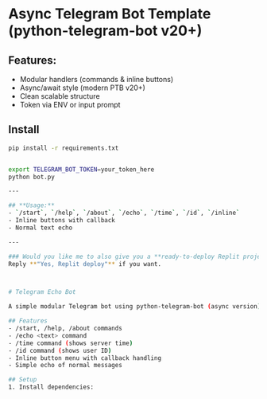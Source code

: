 # Async Telegram Bot Template (python-telegram-bot v20+)

## Features:
- Modular handlers (commands & inline buttons)
- Async/await style (modern PTB v20+)
- Clean scalable structure
- Token via ENV or input prompt

## Install
```bash
pip install -r requirements.txt


export TELEGRAM_BOT_TOKEN=your_token_here
python bot.py

---

## **Usage:**
- `/start`, `/help`, `/about`, `/echo`, `/time`, `/id`, `/inline`
- Inline buttons with callback
- Normal text echo

---

### Would you like me to also give you a **ready-to-deploy Replit project for this bot structure?**  
Reply **"Yes, Replit deploy"** if you want.



# Telegram Echo Bot

A simple modular Telegram bot using python-telegram-bot (async version).

## Features
- /start, /help, /about commands
- /echo <text> command
- /time command (shows server time)
- /id command (shows user ID)
- Inline button menu with callback handling
- Simple echo of normal messages

## Setup
1. Install dependencies: